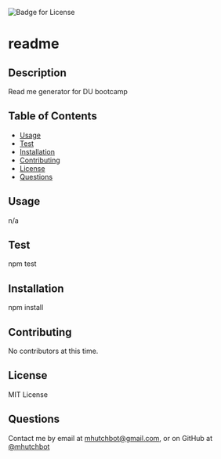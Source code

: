 
  
  ![Badge for License](https://img.shields.io/badge/License-MIT%20License-green)

  # readme
  ## Description
  Read me generator for DU bootcamp

  ## Table of Contents
  - [Usage](#Usage)
  - [Test](#Test)
  - [Installation](#Installation)
  - [Contributing](#Contributing)
  - [License](#License)
  - [Questions](#Questions)

  ## Usage
  n/a

  ## Test
  npm test

  ## Installation
  npm install

  ## Contributing
  No contributors at this time. 

  ## License
  MIT License

  ## Questions
  Contact me by email at mhutchbot@gmail.com, or on GitHub at [@mhutchbot](https://www.github.com/mhutchbot)